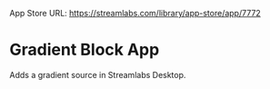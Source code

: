 App Store URL: https://streamlabs.com/library/app-store/app/7772

# Gradient Block App
Adds a gradient source in Streamlabs Desktop.
